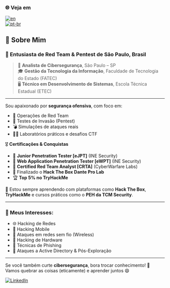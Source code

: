 ### 🌐 Veja em  
[![en](https://img.shields.io/badge/lang-en-red.svg)](https://github.com/IsaacLouzeiro/IsaacLouzeiro/blob/master/README.md)  
[![pt-br](https://img.shields.io/badge/lang-pt--br-green.svg)](https://github.com/IsaacLouzeiro/IsaacLouzeiro/blob/master/README-PT.md)

## 🧠 Sobre Mim

### 🎯 Entusiasta de Red Team & Pentest de São Paulo, Brasil

> 💼 **Analista de Cibersegurança**, São Paulo – SP  
> 🎓 **Gestão da Tecnologia da Informação**, Faculdade de Tecnologia do Estado (FATEC)  
> 🖥️ **Técnico em Desenvolvimento de Sistemas**, Escola Técnica Estadual (ETEC)

---

Sou apaixonado por **segurança ofensiva**, com foco em:

- 🏴 Operações de Red Team  
- 🐚 Testes de Invasão (Pentest)  
- 💣 Simulações de ataques reais  
- 👨‍💻 Laboratórios práticos e desafios CTF  

🎖️ **Certificações & Conquistas**
- 🧾 **Junior Penetration Tester [eJPT]** (INE Security)
- 🧾 **Web Application Penetration Tester [eWPT]** (INE Security)
- 🧾 **Certified Red Team Analyst [CRTA]** (CyberWarfare Labs)    
- 🏁 Finalizado o **Hack The Box Dante Pro Lab**  
- 🏆 **Top 5% no TryHackMe**

🧪 Estou sempre aprendendo com plataformas como **Hack The Box**, **TryHackMe** e cursos práticos como o **PEH da TCM Security**.

---

### 🔬 Meus Interesses:
- 🌐 Hacking de Redes  
- 📱 Hacking Mobile  
- 📡 Ataques em redes sem fio (Wireless)  
- 🔌 Hacking de Hardware  
- 🎣 Técnicas de Phishing  
- 🏹 Ataques a Active Directory & Pós-Exploração  

---

Se você também curte **cibersegurança**, bora trocar conhecimento! 🚀  
Vamos quebrar as coisas (eticamente) e aprender juntos 😄

[![LinkedIn](https://img.shields.io/badge/-LinkedIn-%230077B5?style=for-the-badge&logo=linkedin&logoColor=white)](https://www.linkedin.com/in/isaac-louzeiro/)
